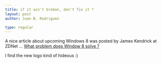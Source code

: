 ```yaml
---
title: if it ain't broken, don't fix it ?
layout: post
author: Juan B. Rodriguez

type: regular
---
```


A nice article about upcoming Windows 8 was posted by James Kendrick at ZDNet ... [What problem does Window 8 solve ?](http://www.zdnet.com/blog/mobile-news/what-problem-does-windows-8-solve/6856)

I find the new logo kind of hideous :) 
